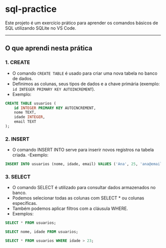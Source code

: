 # sql-practice

Este projeto é um exercício prático para aprender os comandos básicos de SQL utilizando SQLite no VS Code.

---

## O que aprendi nesta prática

### 1. CREATE

- O comando `CREATE TABLE` é usado para criar uma nova tabela no banco de dados.
- Definimos as colunas, seus tipos de dados e a chave primária (exemplo: `id INTEGER PRIMARY KEY AUTOINCREMENT`).
- Exemplo:

```sql
CREATE TABLE usuarios (
    id INTEGER PRIMARY KEY AUTOINCREMENT,
    nome TEXT,
    idade INTEGER,
    email TEXT
);
```

### 2. INSERT
- O comando INSERT INTO serve para inserir novos registros na tabela criada.
-Exemplo:

```sql
INSERT INTO usuarios (nome, idade, email) VALUES ('Ana', 25, 'ana@email.com');
```

### 3. SELECT

- O comando SELECT é utilizado para consultar dados armazenados no banco.
- Podemos selecionar todas as colunas com SELECT * ou colunas específicas.
- Também podemos aplicar filtros com a cláusula WHERE.
- Exemplos:

```sql
SELECT * FROM usuarios;

SELECT nome, idade FROM usuarios;

SELECT * FROM usuarios WHERE idade > 23;
```



